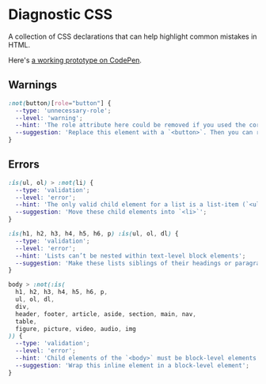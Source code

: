 # Diagnostic CSS

A collection of CSS declarations that can help highlight common mistakes in HTML.

Here's [a working prototype on CodePen](https://codepen.io/ndorfin/pen/PojQygg?editors=1100).

## Warnings

```css
:not(button)[role="button"] {
  --type: 'unnecessary-role';
  --level: 'warning';
  --hint: 'The role attribute here could be removed if you used the correct element';
  --suggestion: 'Replace this element with a `<button>`. Then you can remove the `role` attribute.'
}
```

## Errors

```css
:is(ul, ol) > :not(li) {
  --type: 'validation';
  --level: 'error';
  --hint: 'The only valid child element for a list is a list-item (`<ul>`)';
  --suggestion: 'Move these child elements into `<li>`';
}

:is(h1, h2, h3, h4, h5, h6, p) :is(ul, ol, dl) {
  --type: 'validation';
  --level: 'error';
  --hint: 'Lists can’t be nested within text-level block elements';
  --suggestion: 'Make these lists siblings of their headings or paragraphs';
}

body > :not(:is(
  h1, h2, h3, h4, h5, h6, p,
  ul, ol, dl,
  div,
  header, footer, article, aside, section, main, nav,
  table,
  figure, picture, video, audio, img
)) {
  --type: 'validation';
  --level: 'error';
  --hint: 'Child elements of the `<body>` must be block-level elements';
  --suggestion: 'Wrap this inline element in a block-level element';
}
```
